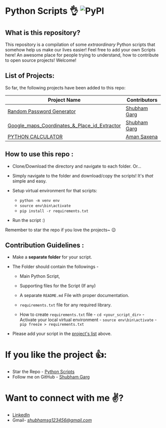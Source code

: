 ﻿# Python Scripts :ok_hand: <img alt="PyPI" src="https://warehouse-camo.cmh1.psfhosted.org/18509a25dde64f893bd96f21682bd6211c3d4e80/68747470733a2f2f696d672e736869656c64732e696f2f707970692f707976657273696f6e732f64796e61636f6e662e737667"> 
## What is this repository?
This repository is a compilation of some *extraordinary* Python scripts that somehow help us make our lives easier! Feel free to add your own Scripts here!
An awesome place for people trying to understand, how to contribute to open source projects!
Welcome!


## List of Projects:

So far, the following projects have been added to this repo:

| Project Name | Contributors |
|--|--|
|[Random Password Generator](https://github.com/shub-garg/Python_Scripts/tree/master/Random_Email_Generator)|[Shubham Garg](https://github.com/shub-garg)|
|[Google_maps_Coordinates_&_Place_id_Extractor](https://github.com/shub-garg/Python_Scripts/tree/master/Google_maps_Coordinates_%26_Place_id%20Extractor)|[Shubham Garg](https://github.com/shub-garg)|
|[PYTHON CALCULATOR](https://github.com/shub-garg/Python_Scripts/tree/master/Caluator)|[Aman Saxena](https://github.com/amansaxena01)|

## How to use this repo :

- Clone/Download the directory and navigate to each folder. Or...
- Simply navigate to the folder and download/copy the scripts! It's *that* simple and easy.
- Setup virtual environment for that scripts:
    - `python -m venv env`
    - `source env\bin\activate`
    - `pip install -r requirements.txt`

- Run the script :)

Remember to star the repo if you love the projects~ :wink:

## Contribution Guidelines :
- Make a **separate folder** for your script.

- The Folder should contain the followings -
	- Main Python Script,
	- Supporting files for the Script (If any)
	-  A separate `README.md` File with proper documentation.
    - `requirements.txt` file for any required library.

    - How to create `requirements.txt` file
            - `cd <your_script_dir>`
            - Activate your local virtual environment
                - `source env\bin\activate`
            - `pip freeze > requirements.txt`

- Please add your script in the [project's list](https://github.com/shub-garg/Python_Scripts#List-of-Projects) above.


# If you like the project :+1::
- Star the Repo - [Python Scripts](https://github.com/shub-garg/Python_Scripts)
- Follow me on GitHub - [Shubham Garg](https://github.com/shub-garg)

# Want to connect with me :v:?
- [LinkedIn](https://www.linkedin.com/in/shubham-garg-03a848190/)
- Gmail- *shubhamsg123456@gmail.com*
